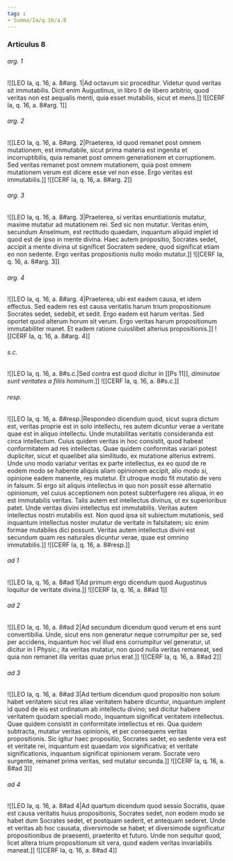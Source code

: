 ```yaml
---
tags : 
- Summa/Ia/q.16/a.8
---
```


### Articulus 8

###### arg. 1
![[LEO Ia, q. 16, a. 8#arg. 1|Ad octavum sic proceditur. Videtur quod veritas sit immutabilis. Dicit enim Augustinus, in libro II de libero arbitrio, quod veritas non est aequalis menti, quia esset mutabilis, sicut et mens.]]
![[CERF Ia, q. 16, a. 8#arg. 1]]

###### arg. 2
![[LEO Ia, q. 16, a. 8#arg. 2|Praeterea, id quod remanet post omnem mutationem, est immutabile, sicut prima materia est ingenita et incorruptibilis, quia remanet post omnem generationem et corruptionem. Sed veritas remanet post omnem mutationem, quia post omnem mutationem verum est dicere esse vel non esse. Ergo veritas est immutabilis.]]
![[CERF Ia, q. 16, a. 8#arg. 2]]

###### arg. 3
![[LEO Ia, q. 16, a. 8#arg. 3|Praeterea, si veritas enuntiationis mutatur, maxime mutatur ad mutationem rei. Sed sic non mutatur. Veritas enim, secundum Anselmum, est rectitudo quaedam, inquantum aliquid implet id quod est de ipso in mente divina. Haec autem propositio, Socrates sedet, accipit a mente divina ut significet Socratem sedere, quod significat etiam eo non sedente. Ergo veritas propositionis nullo modo mutatur.]]
![[CERF Ia, q. 16, a. 8#arg. 3]]

###### arg. 4
![[LEO Ia, q. 16, a. 8#arg. 4|Praeterea, ubi est eadem causa, et idem effectus. Sed eadem res est causa veritatis harum trium propositionum Socrates sedet, sedebit, et sedit. Ergo eadem est harum veritas. Sed oportet quod alterum horum sit verum. Ergo veritas harum propositionum immutabiliter manet. Et eadem ratione cuiuslibet alterius propositionis.]]
![[CERF Ia, q. 16, a. 8#arg. 4]]

###### s.c.
![[LEO Ia, q. 16, a. 8#s.c.|Sed contra est quod dicitur in [[Ps 11]], *diminutae sunt veritates a filiis hominum*.]]
![[CERF Ia, q. 16, a. 8#s.c.]]

###### resp.
![[LEO Ia, q. 16, a. 8#resp.|Respondeo dicendum quod, sicut supra dictum est, veritas proprie est in solo intellectu, res autem dicuntur verae a veritate quae est in aliquo intellectu. Unde mutabilitas veritatis consideranda est circa intellectum. Cuius quidem veritas in hoc consistit, quod habeat conformitatem ad res intellectas. Quae quidem conformitas variari potest dupliciter, sicut et quaelibet alia similitudo, ex mutatione alterius extremi. Unde uno modo variatur veritas ex parte intellectus, ex eo quod de re eodem modo se habente aliquis aliam opinionem accipit, alio modo si, opinione eadem manente, res mutetur. Et utroque modo fit mutatio de vero in falsum. Si ergo sit aliquis intellectus in quo non possit esse alternatio opinionum, vel cuius acceptionem non potest subterfugere res aliqua, in eo est immutabilis veritas. Talis autem est intellectus divinus, ut ex superioribus patet. Unde veritas divini intellectus est immutabilis. Veritas autem intellectus nostri mutabilis est. Non quod ipsa sit subiectum mutationis, sed inquantum intellectus noster mutatur de veritate in falsitatem; sic enim formae mutabiles dici possunt. Veritas autem intellectus divini est secundum quam res naturales dicuntur verae, quae est omnino immutabilis.]]
![[CERF Ia, q. 16, a. 8#resp.]]

###### ad 1
![[LEO Ia, q. 16, a. 8#ad 1|Ad primum ergo dicendum quod Augustinus loquitur de veritate divina.]]
![[CERF Ia, q. 16, a. 8#ad 1]]

###### ad 2
![[LEO Ia, q. 16, a. 8#ad 2|Ad secundum dicendum quod verum et ens sunt convertibilia. Unde, sicut ens non generatur neque corrumpitur per se, sed per accidens, inquantum hoc vel illud ens corrumpitur vel generatur, ut dicitur in I Physic.; ita veritas mutatur, non quod nulla veritas remaneat, sed quia non remanet illa veritas quae prius erat.]]
![[CERF Ia, q. 16, a. 8#ad 2]]

###### ad 3
![[LEO Ia, q. 16, a. 8#ad 3|Ad tertium dicendum quod propositio non solum habet veritatem sicut res aliae veritatem habere dicuntur, inquantum implent id quod de eis est ordinatum ab intellectu divino; sed dicitur habere veritatem quodam speciali modo, inquantum significat veritatem intellectus. Quae quidem consistit in conformitate intellectus et rei. Qua quidem subtracta, mutatur veritas opinionis, et per consequens veritas propositionis. Sic igitur haec propositio, Socrates sedet, eo sedente vera est et veritate rei, inquantum est quaedam vox significativa; et veritate significationis, inquantum significat opinionem veram. Socrate vero surgente, remanet prima veritas, sed mutatur secunda.]]
![[CERF Ia, q. 16, a. 8#ad 3]]

###### ad 4
![[LEO Ia, q. 16, a. 8#ad 4|Ad quartum dicendum quod sessio Socratis, quae est causa veritatis huius propositionis, Socrates sedet, non eodem modo se habet dum Socrates sedet, et postquam sederit, et antequam sederet. Unde et veritas ab hoc causata, diversimode se habet; et diversimode significatur propositionibus de praesenti, praeterito et futuro. Unde non sequitur quod, licet altera trium propositionum sit vera, quod eadem veritas invariabilis maneat.]]
![[CERF Ia, q. 16, a. 8#ad 4]]

